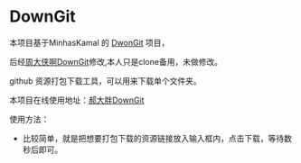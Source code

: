 # DownGit

本项目基于MinhasKamal 的 [DwonGit](https://github.com/MinhasKamal/DownGit) 项目，

后经[周大侠啊DownGit](https://github.com/zhoudaxiaa/DownGit)修改,本人只是clone备用，未做修改。

github 资源打包下载工具，可以用来下载单个文件夹。

本项目在线使用地址：[郝大胖DownGit](https://mkdirhao.github.io)

使用方法：
- 比较简单，就是把想要打包下载的资源链接放入输入框内，点击下载，等待数秒后即可。
